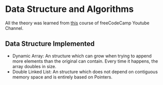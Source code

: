 # Data Structure and Algorithms

All the theory was learned from [this](https://www.youtube.com/watch?v=RBSGKlAvoiM&t=252s) course of freeCodeCamp Youtube Channel.

## Data Structure Implemented
- Dynamic Array: An structure which can grow when trying to append more elements than the original can contain. Every time it happens, the array doubles in size.
- Double Linked List: An structure which does not depend on contiguous memory space and is entirely based on Pointers.